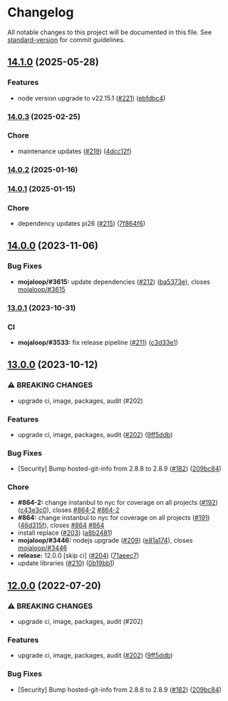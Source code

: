 # Changelog

All notable changes to this project will be documented in this file. See [standard-version](https://github.com/conventional-changelog/standard-version) for commit guidelines.

## [14.1.0](https://github.com/mojaloop/email-notifier/compare/v14.0.3...v14.1.0) (2025-05-28)


### Features

* node version upgrade to v22.15.1 ([#221](https://github.com/mojaloop/email-notifier/issues/221)) ([ebfdbc4](https://github.com/mojaloop/email-notifier/commit/ebfdbc458bf340cc9a00cb1394ad8d1ff978701b))

### [14.0.3](https://github.com/mojaloop/email-notifier/compare/v14.0.2...v14.0.3) (2025-02-25)


### Chore

* maintenance updates ([#219](https://github.com/mojaloop/email-notifier/issues/219)) ([4dcc12f](https://github.com/mojaloop/email-notifier/commit/4dcc12fe8afc3c81e8d177053284fdc3b978666f))

### [14.0.2](https://github.com/mojaloop/email-notifier/compare/v14.0.1...v14.0.2) (2025-01-16)

### [14.0.1](https://github.com/mojaloop/email-notifier/compare/v14.0.0...v14.0.1) (2025-01-15)


### Chore

* dependency updates pi26 ([#215](https://github.com/mojaloop/email-notifier/issues/215)) ([7f864f6](https://github.com/mojaloop/email-notifier/commit/7f864f69ffcf751be92c8a28363437277cd8cdf3))

## [14.0.0](https://github.com/mojaloop/email-notifier/compare/v13.0.1...v14.0.0) (2023-11-06)


### Bug Fixes

* **mojaloop/#3615:** update dependencies ([#212](https://github.com/mojaloop/email-notifier/issues/212)) ([ba5373e](https://github.com/mojaloop/email-notifier/commit/ba5373eb9e5e6bd413fc562c1a6e721f45752aee)), closes [mojaloop/#3615](https://github.com/mojaloop/project/issues/3615)

### [13.0.1](https://github.com/mojaloop/email-notifier/compare/v13.0.0...v13.0.1) (2023-10-31)


### CI

* **mojaloop/#3533:** fix release pipeline ([#211](https://github.com/mojaloop/email-notifier/issues/211)) ([c3d33e1](https://github.com/mojaloop/email-notifier/commit/c3d33e1c3f1e31e5a4005e286338c3172a16a4ab))

## [13.0.0](https://github.com/mojaloop/email-notifier/compare/v11.0.2...v13.0.0) (2023-10-12)


### ⚠ BREAKING CHANGES

* upgrade ci, image, packages, audit (#202)

### Features

* upgrade ci, image, packages, audit ([#202](https://github.com/mojaloop/email-notifier/issues/202)) ([9ff5ddb](https://github.com/mojaloop/email-notifier/commit/9ff5ddb5190905680a2759a45b0c6246c136b089))


### Bug Fixes

* [Security] Bump hosted-git-info from 2.8.8 to 2.8.9 ([#182](https://github.com/mojaloop/email-notifier/issues/182)) ([209bc84](https://github.com/mojaloop/email-notifier/commit/209bc8420fa1e258e06de9176afda8975a21e18a))


### Chore

* **#864-2:** change instanbul to nyc for coverage on all projects ([#192](https://github.com/mojaloop/email-notifier/issues/192)) ([c43e3c0](https://github.com/mojaloop/email-notifier/commit/c43e3c0daf44ee0316b7e966556971126b13105b)), closes [#864-2](https://github.com/mojaloop/email-notifier/issues/864-2) [#864-2](https://github.com/mojaloop/email-notifier/issues/864-2)
* **#864:** change instanbul to nyc for coverage on all projects ([#191](https://github.com/mojaloop/email-notifier/issues/191)) ([46d315f](https://github.com/mojaloop/email-notifier/commit/46d315f94df29ef324e4878c09218142cd6af7c6)), closes [#864](https://github.com/mojaloop/email-notifier/issues/864) [#864](https://github.com/mojaloop/email-notifier/issues/864)
* install replace ([#203](https://github.com/mojaloop/email-notifier/issues/203)) ([a8b2481](https://github.com/mojaloop/email-notifier/commit/a8b2481c70d90f797adf70ef820538cbc4d083a2))
* **mojaloop/#3446:** nodejs upgrade ([#209](https://github.com/mojaloop/email-notifier/issues/209)) ([e81a174](https://github.com/mojaloop/email-notifier/commit/e81a1742e421b7efb16e2763bb24ec3800c39b75)), closes [mojaloop/#3446](https://github.com/mojaloop/project/issues/3446)
* **release:** 12.0.0 [skip ci] ([#204](https://github.com/mojaloop/email-notifier/issues/204)) ([71aeec7](https://github.com/mojaloop/email-notifier/commit/71aeec72e0b6c2b39e222751fe5ab54e0abde5df))
* update libraries ([#210](https://github.com/mojaloop/email-notifier/issues/210)) ([0b19bb1](https://github.com/mojaloop/email-notifier/commit/0b19bb10eb91640018bd8213517abc61344d9964))

## [12.0.0](https://github.com/mojaloop/email-notifier/compare/v11.0.2...v12.0.0) (2022-07-20)


### ⚠ BREAKING CHANGES

* upgrade ci, image, packages, audit (#202)

### Features

* upgrade ci, image, packages, audit ([#202](https://github.com/mojaloop/email-notifier/issues/202)) ([9ff5ddb](https://github.com/mojaloop/email-notifier/commit/9ff5ddb5190905680a2759a45b0c6246c136b089))


### Bug Fixes

* [Security] Bump hosted-git-info from 2.8.8 to 2.8.9 ([#182](https://github.com/mojaloop/email-notifier/issues/182)) ([209bc84](https://github.com/mojaloop/email-notifier/commit/209bc8420fa1e258e06de9176afda8975a21e18a))
